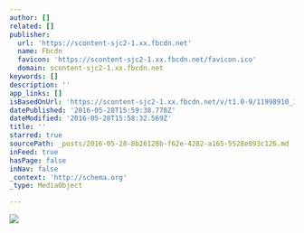 ```yaml
---
author: []
related: []
publisher:
  url: 'https://scontent-sjc2-1.xx.fbcdn.net'
  name: Fbcdn
  favicon: 'https://scontent-sjc2-1.xx.fbcdn.net/favicon.ico'
  domain: scontent-sjc2-1.xx.fbcdn.net
keywords: []
description: ''
app_links: []
isBasedOnUrl: 'https://scontent-sjc2-1.xx.fbcdn.net/v/t1.0-9/11998910_154622721544713_5590659041396086394_n.jpg?oh=6b6486406549697a8057f2da533f2002&oe=57C1F313'
datePublished: '2016-05-28T15:59:38.778Z'
dateModified: '2016-05-28T15:58:32.569Z'
title: ''
starred: true
sourcePath: _posts/2016-05-28-8b26128b-f62e-4282-a165-5528e093c126.md
inFeed: true
hasPage: false
inNav: false
_context: 'http://schema.org'
_type: MediaObject

---
```

<article style=""><img src="https://scontent-sjc2-1.xx.fbcdn.net/v/t1.0-9/11998910_154622721544713_5590659041396086394_n.jpg?oh=6b6486406549697a8057f2da533f2002&amp;oe=57C1F313" /></article>
